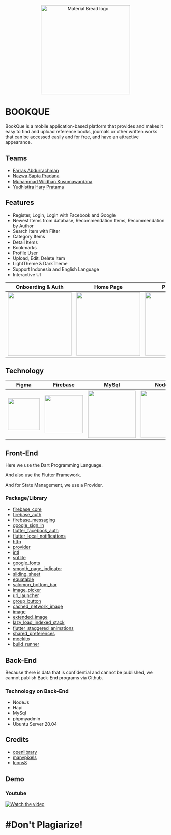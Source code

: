 <p align="center">
  <img width="280" src="https://user-images.githubusercontent.com/60727435/174688564-237108d6-d927-49e6-beb7-c824f5150e77.png" alt="Material Bread logo">
</p>

# BOOKQUE
BookQue is a mobile application-based platform that provides and makes it easy to find and upload reference books, journals or other written works that can be accessed easily and for free, and have an attractive appearance.

## Teams
- [Farras Abdurrachman](https://github.com/FARRAS-DARKUNO)
- [Nazwa Sapta Pradana](https://github.com/HikarusV)
- [Muhammad Wildhan Kusumawardana](https://github.com/wildan090801)
- [Yudhistira Hary Pratama](https://github.com/yudhistirahry33)

## Features
- Register, Login, Login with Facebook and Google
- Newest Items from database, Recommendation Items, Recommendation by Author
- Search Item with Filter
- Category Items
- Detail Items
- Bookmarks
- Profile User
- Upload, Edit, Delete Item
- LightTheme & DarkTheme
- Support Indonesia and English Language
- Interactive UI

| Onboarding & Auth      | Home Page      | Profile Page     | Settings Page     |
|------------|-------------|-------------|-------------|
| <img src="https://user-images.githubusercontent.com/53927607/173183379-7d1db78b-0e2b-417c-96a5-d3802dad53cd.gif" width="200"> | <img src="https://user-images.githubusercontent.com/53927607/173183379-7d1db78b-0e2b-417c-96a5-d3802dad53cd.gif" width="200"> | <img src="https://user-images.githubusercontent.com/53927607/173183379-7d1db78b-0e2b-417c-96a5-d3802dad53cd.gif" width="200"> | <img src="https://user-images.githubusercontent.com/53927607/173183379-7d1db78b-0e2b-417c-96a5-d3802dad53cd.gif" width="200"> |

<!-- | Detail & Bookmark Page     | Profile Page      | Upload Page      | Settings Page     |
|------------|-------------|-------------|-------------|
| <img src="https://user-images.githubusercontent.com/53927607/173183379-7d1db78b-0e2b-417c-96a5-d3802dad53cd.gif" width="200"> | <img src="https://user-images.githubusercontent.com/53927607/173183379-7d1db78b-0e2b-417c-96a5-d3802dad53cd.gif" width="200"> | <img src="https://user-images.githubusercontent.com/53927607/173183379-7d1db78b-0e2b-417c-96a5-d3802dad53cd.gif" width="200"> | <img src="https://user-images.githubusercontent.com/53927607/173183379-7d1db78b-0e2b-417c-96a5-d3802dad53cd.gif" width="200"> | -->

## Technology
| [Figma](https://www.figma.com/)      | [Firebase](https://firebase.google.com/)      | [MySql](https://www.mysql.com/)      | [NodeJS](https://nodejs.org/en/)      | [Hapi](https://hapi.dev/)      | [Dart](https://dart.dev/)      | [Flutter](https://flutter.dev/)      |
|------------|-------------|-------------|-------------|-------------|-------------|-------------|
| <img src="https://user-images.githubusercontent.com/60727435/174691354-6a8a8794-60a1-4520-887f-0ca62bc2fd3e.svg" width="100"> | <img src="https://user-images.githubusercontent.com/60727435/174690216-c07dd97c-dfa5-4901-a900-038ddcae03d7.png" width="120"> | <img src="https://user-images.githubusercontent.com/60727435/174690748-d32fe0f6-4889-41fb-a0e8-77bd54211922.png" width="150"> | <img src="https://user-images.githubusercontent.com/60727435/174690843-9fdfac60-e4c0-4ae8-a565-8212bd720ace.png" width="150"> | <img src="https://user-images.githubusercontent.com/60727435/174690715-2a383b76-4bb9-4bb4-832e-8a206f641822.png" width="150"> | <img src="https://user-images.githubusercontent.com/60727435/174690386-b1d76852-21f2-499a-8a58-4b91246c7445.png" width="150"> | <img src="https://user-images.githubusercontent.com/60727435/174690334-e3035916-03a0-4181-ab1f-cfea4428a2d8.png" width="120"> |



## Front-End
<p>Here we use the Dart Programming Language.</p>
<p>And also use the Flutter Framework.</p>
<p>And for State Management, we use a Provider.</p>

### Package/Library
- [firebase_core](https://pub.dev/packages/firebase_core)
- [firebase_auth](https://pub.dev/packages/firebase_auth)
- [firebase_messaging](https://pub.dev/packages/firebase_messaging)
- [google_sign_in](https://pub.dev/packages/google_sign_in)
- [flutter_facebook_auth](https://pub.dev/packages/flutter_facebook_auth)
- [flutter_local_notifications](https://pub.dev/packages/flutter_local_notifications)
- [http](https://pub.dev/packages/http)
- [provider](https://pub.dev/packages/provider)
- [intl](https://pub.dev/packages/intl)
- [sqflite](https://pub.dev/packages/sqflite)
- [google_fonts](https://pub.dev/packages/google_fonts)
- [smooth_page_indicator](https://pub.dev/packages/smooth_page_indicator)
- [sliding_sheet](https://pub.dev/packages/sliding_sheet)
- [equatable](https://pub.dev/packages/equatable)
- [salomon_bottom_bar](https://pub.dev/packages/salomon_bottom_bar)
- [image_picker](https://pub.dev/packages/image_picker)
- [url_launcher](https://pub.dev/packages/url_launcher)
- [group_button](https://pub.dev/packages/group_button)
- [cached_network_image](https://pub.dev/packages/cached_network_image)
- [image](https://pub.dev/packages/image)
- [extended_image](https://pub.dev/packages/extended_image)
- [lazy_load_indexed_stack](https://pub.dev/packages/lazy_load_indexed_stack)
- [flutter_staggered_animations](https://pub.dev/packages/flutter_staggered_animations)
- [shared_preferences](https://pub.dev/packages/shared_preferences)
- [mockito](https://pub.dev/packages/mockito)
- [build_runner](https://pub.dev/packages/build_runner)

## Back-End
Because there is data that is confidential and cannot be published, we cannot publish Back-End programs via Github.

### Technology on Back-End
- NodeJs
- Hapi
- MySql
- phpmyadmin
- Ubuntu Server 20.04

## Credits
- [openlibrary](https://openlibrary.org/)
- [manypixels](https://www.manypixels.co/gallery)
- [Icons8](https://icons8.com/)

## Demo

### Youtube
[![Watch the video](http://img.youtube.com/vi/FARFUc-dsG0/0.jpg)](https://youtu.be/9SesieWAHAM "Demo")

# #Don't Plagiarize!
